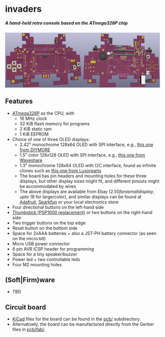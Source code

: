 # invaders
##### A hand-held retro console based on the ATmega328P chip
![3D model](pcb/pcb.jpg)

## Features
* [ATmega328P](https://www.microchip.com/wwwproducts/en/ATMEGA328P) as the CPU, with
   * 16 MHz clock
   * 32 KiB flash memory for programs
   * 2 KiB static ram
   * 1 KiB EEPROM
* Choice of one of three OLED displays:
   * 2.42" monochrome 128x64 OLED with SPI interface, e.g., [this one from DIYMORE](https://www.diymore.cc/collections/display-module/products/2-42-inch-12864-oled-display-module-iic-i2c-spi-serial-for-arduino-c51-stm32-green-white-blue-yellow)
   * 1.5" color 128x128 OLED with SPI interface, e.g., [this one from Waveshare](https://www.waveshare.com/1.5inch-RGB-OLED-Module.htm)
   * 1.3" monochrome 128x64 OLED with I2C interface, found as infinite clones such as [this one from Luxorparts](https://www.kjell.com/no/produkter/elektro-og-verktoy/elektronikk/optokomponenter/led-lcd-skjermer/luxorparts-grafisk-oled-skjerm-128-x-64-piksler-1-3--p87946)
   * The board has pin headers and mounting holes for these three displays, but other display sizes might fit, and different pinouts might be accommodated by wires
   * The above displays are available from Ebay ($2.50 for a small display, up to ~$18 for large/color), and similar displays can be found at [Adafruit](https://adafruit.com/), [Sparkfun](https://sparkfun.com/) or your local electronics store
* Four directional buttons on the left-hand side
* [Thumbstick (PSP1000 replacement)](https://www.adafruit.com/product/444) *or* two buttons on the right-hand side
* Two trigger buttons on the top edge
* Reset button on the bottom side
* Space for 2xAAA batteries + also a JST-PH battery connector (as seen on the micro:bit)
* Micro USB power connector
* 6 pin AVR ICSP header for programming
* Space for a tiny speaker/buzzer
* Power led + two controllable leds
* Four M2 mounting holes

## (Soft|Firm)ware
* TBD

## Circuit board
* [KiCad](http://www.kicad-pcb.org/) files for the board can be found in the [pcb/](pcb/) subdirectory.
* Alternatively, the board can be manufactured directly from the Gerber files in [pcb/fab/](pcb/fab/).
